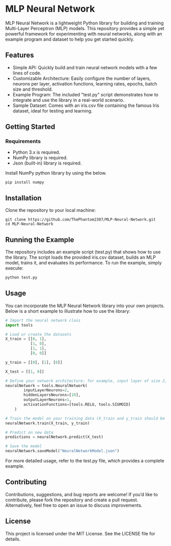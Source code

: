
# MLP Neural Network

MLP Neural Network is a lightweight Python library for building and training Multi-Layer Perceptron (MLP) models. This repository provides a simple yet powerful framework for experimenting with neural networks, along with an example program and dataset to help you get started quickly.

## Features

* Simple API: Quickly build and train neural network models with a few lines of code.
* Customizable Architecture: Easily configure the number of layers, neurons per layer, activation functions,  learning rates, epochs, batch size and threshold.
* Example Program: The included "test.py" script demonstrates how to integrate and use the library in a real-world scenario.
* Sample Dataset: Comes with an iris.csv file containing the famous Iris dataset, ideal for testing and learning.

## Getting Started

### Requirements

* Python 3.x is required.
* NumPy library is required.
* Json (built-in) library is required.

Install NumPy python library by using the below.
```
pip install numpy
```

## Installation

Clone the repository to your local machine:
```
git clone https://github.com/ThePhantom2307/MLP-Neural-Network.git
cd MLP-Neural-Network
```

## Running the Example
The repository includes an example script (test.py) that shows how to use the library. The script loads the provided iris.csv dataset, builds an MLP model, trains it, and evaluates its performance. To run the example, simply execute:

```python
python test.py
```
## Usage
You can incorporate the MLP Neural Network library into your own projects. Below is a short example to illustrate how to use the library:

```python
# Import the neural network class
import tools

# Load or create the datasets
X_train = [[0, 1],
           [1, 0],
           [1, 1],
           [0, 0]]

y_train = [[0], [1], [0]]

X_test = [[1, 0]]

# Define your network architecture: for example, input layer of size 2, one hidden layer with 10 neurons, and output layer of size 1.
neuralNetwork = tools.NeuralNetwork(
        inputLayerNeurons=2,
        hiddenLayersNeurons=[10],
        outputLayerNeurons=1,
        activationFunctions=[tools.RELU, tools.SIGMOID]
    )

# Train the model on your training data (X_train and y_train should be defined appropriately)
neuralNetwork.train(X_train, y_train)

# Predict on new data
predictions = neuralNetwork.predict(X_test)

# Save the model
neuralNetwork.saveModel("NeuralNetworkModel.json")
```
For more detailed usage, refer to the test.py file, which provides a complete example.

## Contributing
Contributions, suggestions, and bug reports are welcome! If you’d like to contribute, please fork the repository and create a pull request. Alternatively, feel free to open an issue to discuss improvements.

## License
This project is licensed under the MIT License. See the LICENSE file for details.
